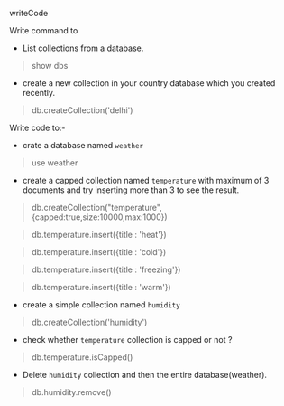 writeCode

Write command to

- List collections from a database.
> show dbs
- create a new collection in your country database which you created recently.
> db.createCollection('delhi')

Write code to:-

- crate a database named `weather`
> use weather

- create a capped collection named `temperature` with maximum of 3 documents and try inserting more than 3 to see the result.
> db.createCollection("temperature",{capped:true,size:10000,max:1000})

> db.temperature.insert({title : 'heat'})

> db.temperature.insert({title : 'cold'})

> db.temperature.insert({title : 'freezing'})

> db.temperature.insert({title : 'warm'})
- create a simple collection named `humidity`
> db.createCollection('humidity')

- check whether `temperature` collection is capped or not ?

> db.temperature.isCapped()

- Delete `humidity` collection and then the entire database(weather).
> db.humidity.remove()
